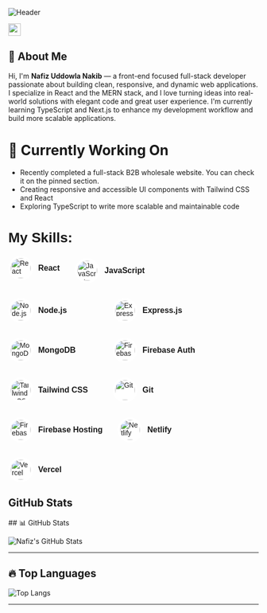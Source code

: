 ![Header](https://i.ibb.co/ccmCMd7f/github-header-image-1.png)


<p> <a href="https://www.linkedin.com/in/nafiz-uddowla-nakib-42a730335/"><img src="https://img.shields.io/badge/linkedin-%230077B5.svg?&style=for-the-badge&logo=linkedin&logoColor=white" height=25></a></p>
<h2>👋 About Me</h2>
  
<p>
  Hi, I'm <strong>Nafiz Uddowla Nakib</strong> — a front-end focused full-stack developer passionate about building clean, responsive, and dynamic web applications. I specialize in React and the MERN stack, and I love turning ideas into real-world solutions with elegant code and great user experience. I'm currently learning TypeScript and Next.js to enhance my development workflow and build more scalable applications.
</p>
<h1>🚀 Currently Working On</h1>
<ul>
  <li>Recently completed a full-stack B2B wholesale website. You can check it on the pinned section.</li>
  <li>Creating responsive and accessible UI components with Tailwind CSS and React</li>
  <li>Exploring TypeScript to write more scalable and maintainable code</li>
</ul>

<h1 style="font-family: Arial, sans-serif; font-size: 28px; font-weight: bold;">My Skills:</h1>

<div style="display: flex; flex-wrap: wrap; gap: 30px; margin-top: 25px; font-family: Arial, sans-serif;">

  <!-- Skill Item Template -->
  <div style="display: flex; align-items: center; gap: 10px; height:40px;">
    <img src="https://cdn.jsdelivr.net/gh/devicons/devicon/icons/react/react-original.svg" alt="React" width="40" height="40" style="border-radius: 50%; background-color: white; padding: 5px;" />
    <span style="font-weight: bold; font-size: 16px;">React</span>
  </div>

  <div style="display: flex; align-items: center; gap: 10px; min-width: 180px;">
    <img src="https://upload.wikimedia.org/wikipedia/commons/6/6a/JavaScript-logo.png" alt="JavaScript" width="40" height="40" style="border-radius: 50%; background-color: white; padding: 5px;" />
    <span style="font-weight: bold; font-size: 16px;">JavaScript</span>
  </div>

  <div style="display: flex; align-items: center; gap: 10px; min-width: 180px;">
    <img src="https://cdn.jsdelivr.net/gh/devicons/devicon/icons/nodejs/nodejs-original.svg" alt="Node.js" width="40" height="40" style="border-radius: 50%; background-color: white; padding: 5px;" />
    <span style="font-weight: bold; font-size: 16px;">Node.js</span>
  </div>

  <div style="display: flex; align-items: center; gap: 10px; min-width: 180px;">
    <img src="https://upload.wikimedia.org/wikipedia/commons/6/64/Expressjs.png" alt="Express.js" width="40" height="40" style="border-radius: 50%; background-color: white; padding: 5px;" />
    <span style="font-weight: bold; font-size: 16px;">Express.js</span>
  </div>

  <div style="display: flex; align-items: center; gap: 10px; min-width: 180px;">
    <img src="https://cdn.jsdelivr.net/gh/devicons/devicon/icons/mongodb/mongodb-original.svg" alt="MongoDB" width="40" height="40" style="border-radius: 50%; background-color: white; padding: 5px;" />
    <span style="font-weight: bold; font-size: 16px;">MongoDB</span>
  </div>

  <div style="display: flex; align-items: center; gap: 10px; min-width: 180px;">
    <img src="https://www.vectorlogo.zone/logos/firebase/firebase-icon.svg" alt="Firebase" width="40" height="40" style="border-radius: 50%; background-color: white; padding: 5px;" />
    <span style="font-weight: bold; font-size: 16px;">Firebase Auth</span>
  </div>

  <div style="display: flex; align-items: center; gap: 10px; min-width: 180px;">
    <img src="https://cdn.jsdelivr.net/gh/devicons/devicon/icons/tailwindcss/tailwindcss-plain.svg" alt="Tailwind CSS" width="40" height="40" style="border-radius: 50%; background-color: white; padding: 5px;" />
    <span style="font-weight: bold; font-size: 16px;">Tailwind CSS</span>
  </div>

  <div style="display: flex; align-items: center; gap: 10px; min-width: 180px;">
    <img src="https://cdn.jsdelivr.net/gh/devicons/devicon/icons/git/git-original.svg" alt="Git" width="40" height="40" style="border-radius: 50%; background-color: white; padding: 5px;" />
    <span style="font-weight: bold; font-size: 16px;">Git</span>
  </div>

  <div style="display: flex; align-items: center; gap: 10px; min-width: 180px;">
    <img src="https://www.vectorlogo.zone/logos/firebase/firebase-icon.svg" alt="Firebase Hosting" width="40" height="40" style="border-radius: 50%; background-color: white; padding: 5px;" />
    <span style="font-weight: bold; font-size: 16px;">Firebase Hosting</span>
  </div>

  <div style="display: flex; align-items: center; gap: 10px; min-width: 180px;">
    <img src="https://www.vectorlogo.zone/logos/netlify/netlify-icon.svg" alt="Netlify" width="40" height="40" style="border-radius: 50%; background-color: white; padding: 5px;" />
    <span style="font-weight: bold; font-size: 16px;">Netlify</span>
  </div>

  <div style="display: flex; align-items: center; gap: 10px; min-width: 180px;">
    <img src="https://assets.vercel.com/image/upload/front/favicon/vercel/180x180.png" alt="Vercel" width="40" height="40" style="border-radius: 50%; background-color: white; padding: 5px;" />
    <span style="font-weight: bold; font-size: 16px;">Vercel</span>
  </div>

</div>



<h2>GitHub Stats</h2>
## 📊 GitHub Stats

![Nafiz's GitHub Stats](https://github-readme-stats.vercel.app/api?username=Nakib64&show_icons=true&theme=tokyonight)

---

## 🔥 Top Languages

![Top Langs](https://github-readme-stats.vercel.app/api/top-langs/?username=Nakib64&layout=compact&theme=tokyonight)

---



